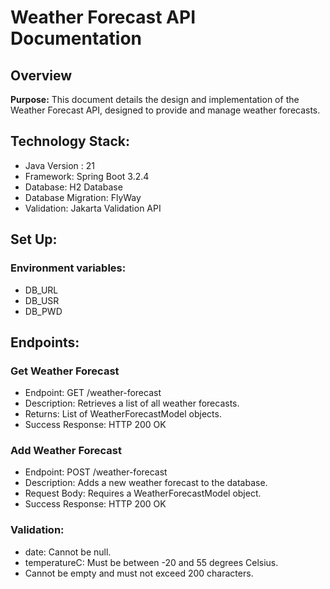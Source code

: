 # Weather Forecast API Documentation

## Overview

**Purpose:** This document details the design and implementation of the Weather Forecast API, designed to provide and
manage weather forecasts.

## Technology Stack:

* Java Version : 21
* Framework: Spring Boot 3.2.4
* Database: H2 Database
* Database Migration: FlyWay
* Validation: Jakarta Validation API

## Set Up:

### Environment variables:

* DB_URL
* DB_USR
* DB_PWD

## Endpoints:

### Get Weather Forecast

* Endpoint: GET /weather-forecast
* Description: Retrieves a list of all weather forecasts.
* Returns: List of WeatherForecastModel objects.
* Success Response: HTTP 200 OK

### Add Weather Forecast

* Endpoint: POST /weather-forecast
* Description: Adds a new weather forecast to the database.
* Request Body: Requires a WeatherForecastModel object.
* Success Response: HTTP 200 OK

### Validation:

* date: Cannot be null.
* temperatureC: Must be between -20 and 55 degrees Celsius.
* Cannot be empty and must not exceed 200 characters.





